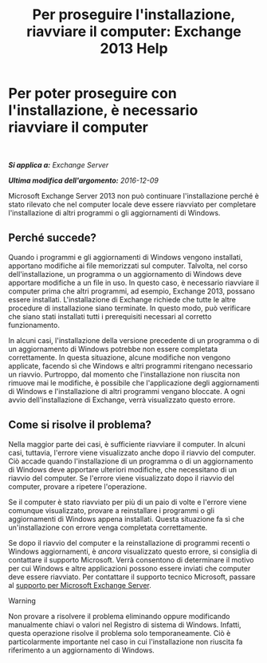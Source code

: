 ﻿---
title: "Per proseguire l'installazione, riavviare il computer: Exchange 2013 Help"
TOCTitle: Per poter proseguire con l'installazione, è necessario riavviare il computer
ms:assetid: d5c73280-4e54-473a-b328-9673af11e2c0
ms:mtpsurl: https://technet.microsoft.com/it-it/library/ms.exch.setupreadiness.rebootpending(v=EXCHG.150)
ms:contentKeyID: 50481776
ms.date: 05/22/2018
mtps_version: v=EXCHG.150
ms.translationtype: MT
---

# Per poter proseguire con l'installazione, è necessario riavviare il computer

 

_**Si applica a:** Exchange Server_

_**Ultima modifica dell'argomento:** 2016-12-09_

Microsoft Exchange Server 2013 non può continuare l'installazione perché è stato rilevato che nel computer locale deve essere riavviato per completare l'installazione di altri programmi o gli aggiornamenti di Windows.

## Perché succede?

Quando i programmi e gli aggiornamenti di Windows vengono installati, apportano modifiche ai file memorizzati sul computer. Talvolta, nel corso dell'installazione, un programma o un aggiornamento di Windows deve apportare modifiche a un file in uso. In questo caso, è necessario riavviare il computer prima che altri programmi, ad esempio, Exchange 2013, possano essere installati. L'installazione di Exchange richiede che tutte le altre procedure di installazione siano terminate. In questo modo, può verificare che siano stati installati tutti i prerequisiti necessari al corretto funzionamento.

In alcuni casi, l'installazione della versione precedente di un programma o di un aggiornamento di Windows potrebbe non essere completata correttamente. In questa situazione, alcune modifiche non vengono applicate, facendo sì che Windows e altri programmi ritengano necessario un riavvio. Purtroppo, dal momento che l'installazione non riuscita non rimuove mai le modifiche, è possibile che l'applicazione degli aggiornamenti di Windows e l'installazione di altri programmi vengano bloccate. A ogni avvio dell'installazione di Exchange, verrà visualizzato questo errore.

## Come si risolve il problema?

Nella maggior parte dei casi, è sufficiente riavviare il computer. In alcuni casi, tuttavia, l'errore viene visualizzato anche dopo il riavvio del computer. Ciò accade quando l'installazione di un programma o di un aggiornamento di Windows deve apportare ulteriori modifiche, che necessitano di un riavvio del computer. Se l'errore viene visualizzato dopo il riavvio del computer, provare a ripetere l'operazione.

Se il computer è stato riavviato per più di un paio di volte e l'errore viene comunque visualizzato, provare a reinstallare i programmi o gli aggiornamenti di Windows appena installati. Questa situazione fa sì che un'installazione con errore venga completata correttamente.

Se dopo il riavvio del computer e la reinstallazione di programmi recenti o Windows aggiornamenti, è *ancora* visualizzato questo errore, si consiglia di contattare il supporto Microsoft. Verrà consentono di determinare il motivo per cui Windows e altre applicazioni possono essere inviati che computer deve essere riavviato. Per contattare il supporto tecnico Microsoft, passare al [supporto per Microsoft Exchange Server](https://go.microsoft.com/fwlink/p/?linkid=525940).


> [!WARNING]
> Non provare a risolvere il problema eliminando oppure modificando manualmente chiavi o valori nel Registro di sistema di Windows. Infatti, questa operazione risolve il problema solo temporaneamente. Ciò è particolarmente importante nel caso in cui l'installazione non riuscita fa riferimento a un aggiornamento di Windows.


